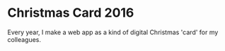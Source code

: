 # Christmas Card 2016

Every year, I make a web app as a kind of digital Christmas 'card' for my colleagues.